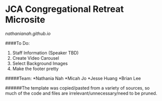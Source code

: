 # JCA Congregational Retreat Microsite
_nathanianah.github.io_

####To Do:
1. Staff Information (Speaker TBD)
2. Create Video Carousel
3. Select Background Images
4. Make the footer pretty

#####Team:
*Nathania Nah
*Micah Jo
*Jesse Huang
*Brian Lee

######The template was copied/pasted from a variety of sources, so much of the code and files are irrelevant/unnecessary/need to be pruned.
